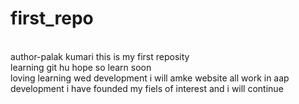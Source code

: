 # first_repo
<br>
author-palak kumari
this is my first reposity
<br>
learning git hu hope so learn soon
<br>
loving  learning wed development  i will amke website all work in aap development i have founded my fiels of interest and i will continue 
